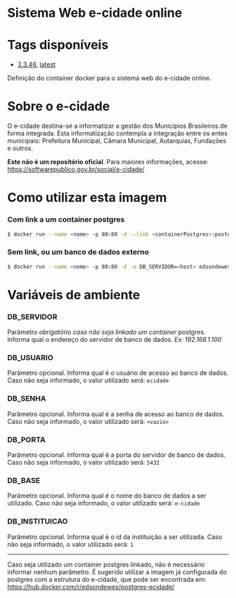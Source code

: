 # Sistema Web e-cidade online

# Tags disponíveis
- [2.3.46], [latest]

Definição do container docker para o sistema web do e-cidade online.

# Sobre o e-cidade
O e-cidade destina-se a informatizar a gestão dos Municípios Brasileiros de forma integrada. Esta informatização contempla a integração entre os entes municipais: Prefeitura Municipal, Câmara Municipal, Autarquias, Fundações e outros.

**Este não é um repositório oficial**. Para maiores informações, acesse: https://softwarepublico.gov.br/social/e-cidade/

# Como utilizar esta imagem

### Com link a um container postgres
```sh
$ docker run --name <nome> -p 80:80 -d --link <containerPostgres>:postgres edsondewes/ecidadeonline
```

### Sem link, ou um banco de dados externo
```sh
$ docker run --name <nome> -p 80:80 -d -e DB_SERVIDOR=<host> edsondewes/ecidadeonline
```

# Variáveis de ambiente

### DB_SERVIDOR
Parâmetro *obrigatório caso não seja linkado um container* postgres. Informa qual o endereço do servidor de banco de dados. *Ex: 192.168.1.100*

### DB_USUARIO
Parâmetro opcional. Informa qual é o usuário de acesso ao banco de dados.
Caso não seja informado, o valor utilizado será: ```ecidade```

### DB_SENHA
Parâmetro opcional. Informa qual é a senha de acesso ao banco de dados.
Caso não seja informado, o valor utilizado será: ```<vazio>```

### DB_PORTA
Parâmetro opcional. Informa qual é a porta do servidor de banco de dados.
Caso não seja informado, o valor utilizado será: ```5432```

### DB_BASE
Parâmetro opcional. Informa qual é o nome do banco de dados a ser utilizado.
Caso não seja informado, o valor utilizado será: ```e-cidade```

### DB_INSTITUICAO
Parâmetro opcional. Informa qual é o id da instituição a ser utilizada.
Caso não seja informado, o valor utilizado será: ```1```

---

Caso seja utilizado um container postgres linkado, não é necessário informar nenhum parâmetro. É sugerido utilizar a imagem já configurada do postgres com a estrutura do e-cidade, que pode ser encontrada em: https://hub.docker.com/r/edsondewes/postgres-ecidade/

[2.3.46]: <https://github.com/edsondewes/docker-ecidadeonline/blob/master/Dockerfile>
[latest]: <https://github.com/edsondewes/docker-ecidadeonline/blob/master/Dockerfile>
